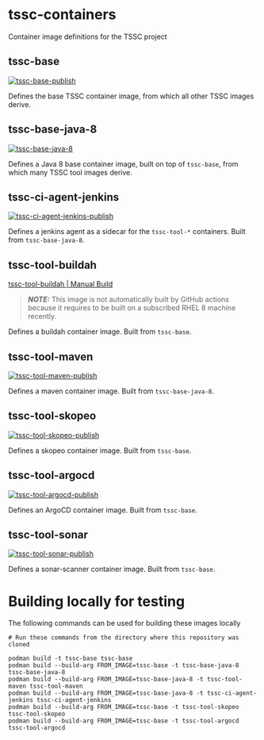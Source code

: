 # tssc-containers
Container image definitions for the TSSC project

## tssc-base
[![tssc-base-publish](https://github.com/rhtconsulting/tssc-containers/workflows/tssc-base-publish/badge.svg?branch=master)](https://quay.io/repository/tssc/tssc-base)

Defines the base TSSC container image, from which all other TSSC images derive.

## tssc-base-java-8
[![tssc-base-java-8](https://github.com/rhtconsulting/tssc-containers/workflows/tssc-base-java-8-publish/badge.svg?branch=master)](https://quay.io/repository/tssc/tssc-base-java-8)

Defines a Java 8 base container image, built on top of `tssc-base`, from which many TSSC tool images derive.

## tssc-ci-agent-jenkins
[![tssc-ci-agent-jenkins-publish](https://github.com/rhtconsulting/tssc-containers/workflows/tssc-ci-agent-jenkins-publish/badge.svg?branch=master)](https://quay.io/repository/tssc/tssc-ci-agent-jenkins)

Defines a jenkins agent as a sidecar for the `tssc-tool-*` containers. Built from `tssc-base-java-8`.

## tssc-tool-buildah
[tssc-tool-buildah | Manual Build](https://quay.io/repository/tssc/tssc-tool-buildah)

> **_NOTE:_** This image is not automatically built by GitHub actions because it requires to be built on a subscribed RHEL 8 machine recently.

Defines a buildah container image. Built from `tssc-base`.

## tssc-tool-maven
[![tssc-tool-maven-publish](https://github.com/rhtconsulting/tssc-containers/workflows/tssc-tool-maven-publish/badge.svg?branch=master)](https://quay.io/repository/tssc/tssc-tool-maven)

Defines a maven container image. Built from `tssc-base-java-8`.

## tssc-tool-skopeo
[![tssc-tool-skopeo-publish](https://github.com/rhtconsulting/tssc-containers/workflows/tssc-tool-skopeo-publish/badge.svg?branch=master)](https://quay.io/repository/tssc/tssc-tool-skopeo)

Defines a skopeo container image. Built from `tssc-base`.

## tssc-tool-argocd
[![tssc-tool-argocd-publish](https://github.com/rhtconsulting/tssc-containers/workflows/tssc-tool-argocd-publish/badge.svg?branch=master)](https://quay.io/repository/tssc/tssc-tool-argocd)

Defines an ArgoCD container image. Built from `tssc-base`.

## tssc-tool-sonar
[![tssc-tool-sonar-publish](https://github.com/rhtconsulting/tssc-containers/workflows/tssc-tool-sonar-publish/badge.svg?branch=master)](https://quay.io/repository/tssc/tssc-tool-sonar)

Defines a sonar-scanner container image. Built from `tssc-base`.


# Building locally for testing

The following commands can be used for building these images locally

```
# Run these commands from the directory where this repository was cloned

podman build -t tssc-base tssc-base
podman build --build-arg FROM_IMAGE=tssc-base -t tssc-base-java-8 tssc-base-java-8
podman build --build-arg FROM_IMAGE=tssc-base-java-8 -t tssc-tool-maven tssc-tool-maven
podman build --build-arg FROM_IMAGE=tssc-base-java-8 -t tssc-ci-agent-jenkins tssc-ci-agent-jenkins
podman build --build-arg FROM_IMAGE=tssc-base -t tssc-tool-skopeo tssc-tool-skopeo
podman build --build-arg FROM_IMAGE=tssc-base -t tssc-tool-argocd tssc-tool-argocd
```
